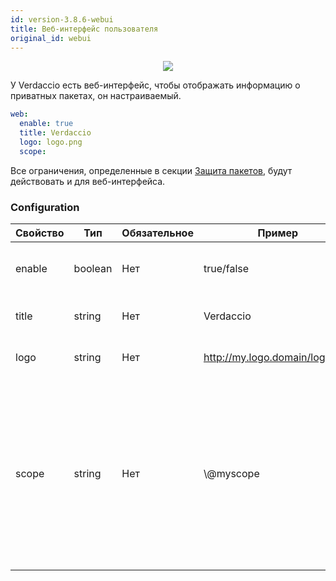 ```yaml
---
id: version-3.8.6-webui
title: Веб-интерфейс пользователя
original_id: webui
---
```


<p align="center"><img src="https://github.com/verdaccio/verdaccio/blob/master/assets/gif/verdaccio_big_30.gif?raw=true"></p>

У Verdaccio есть веб-интерфейс, чтобы отображать информацию о приватных пакетах, он настраиваемый.

```yaml
web:
  enable: true
  title: Verdaccio
  logo: logo.png
  scope:
```

Все ограничения, определенные в секции [Защита пакетов](protect-your-dependencies.md), будут действовать и для веб-интерфейса.

### Configuration

| Свойство | Тип     | Обязательное | Пример                         | Поддержка | Описание                                                                                                                                             |
| -------- | ------- | ------------ | ------------------------------ | --------- | ---------------------------------------------------------------------------------------------------------------------------------------------------- |
| enable   | boolean | Нет          | true/false                     | все       | включает/выключает веб-интерфейс                                                                                                                     |
| title    | string  | Нет          | Verdaccio                      | все       | Описание в HTML head title                                                                                                                           |
| logo     | string  | Нет          | http://my.logo.domain/logo.png | все       | a URI where logo is located                                                                                                                          |
| scope    | string  | Нет          | \\@myscope                   | все       | If you're using this registry for a specific module scope, specify that scope to set it in the webui instructions header (note: escape @ with \\@) |
